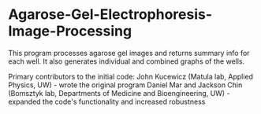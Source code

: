 # Agarose-Gel-Electrophoresis-Image-Processing
This program processes agarose gel images and returns summary info for each well. It also generates individual and combined graphs of the wells.

Primary contributors to the initial code:
John Kucewicz (Matula lab, Applied Physics, UW) - wrote the original program
Daniel Mar and Jackson Chin (Bomsztyk lab, Departments of Medicine and Bioengineering, UW) - expanded the code's functionality and increased robustness
